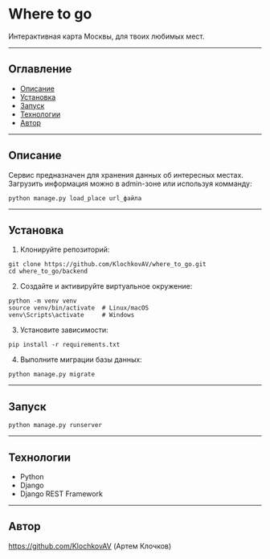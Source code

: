 # Where to go

Интерактивная карта Москвы, для твоих любимых мест.

---

## Оглавление

- [Описание](#описание)
- [Установка](#установка)
- [Запуск](#запуск)
- [Технологии](#технологии)
- [Автор](#автор)

---

## Описание

Сервис предназначен для хранения данных об интересных местах. Загрузить информация можно в admin-зоне или используя комманду:

```
python manage.py load_place url_файла
```

---

## Установка

1. Клонируйте репозиторий:

```
git clone https://github.com/KlochkovAV/where_to_go.git
cd where_to_go/backend
```

2. Создайте и активируйте виртуальное окружение:

```
python -m venv venv
source venv/bin/activate  # Linux/macOS
venv\Scripts\activate     # Windows
```

3. Установите зависимости:

```
pip install -r requirements.txt
```

4. Выполните миграции базы данных:

```
python manage.py migrate
```

---

## Запуск

```
python manage.py runserver
```

---

## Технологии

- Python
- Django
- Django REST Framework

---

## Автор

https://github.com/KlochkovAV (Артем Клочков)